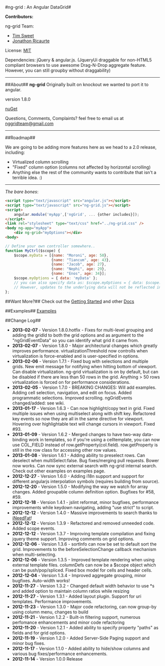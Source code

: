 #ng-grid : An Angular DataGrid#

__Contributors:__

ng-grid Team:
* [Tim Sweet](http://ornerydevelopment.blogspot.com/)
* [Jonathon Ricaurte](https://github.com/jonricaurte)
 
License: [MIT](http://www.opensource.org/licenses/mit-license.php)

Dependencies: jQuery & angular.js. (JqueryUi draggable for non-HTML5 compliant browsers to use awesome Drag-N-Drop aggregate feature. However, you can still groupby without draggability)
***
##About##
__ng-grid__ Originally built on knockout we wanted to port it to angular.

version 1.8.0

[nuGet](https://nuget.org/packages/ng-grid)


Questions, Comments, Complaints? feel free to email us at nggridteam@gmail.com

***
##Roadmap##

We are going to be adding more features here as we head to a 2.0 release, including:

* Virtualized column scrolling
* "Fixed" column option (columns not affected by horizontal scrolling)
* Anything else the rest of the community wants to contribute that isn't a terrible idea. :)

***
_The bare bones_:

```html
<script type="text/javascript" src="angular.js"></script>
<script type="text/javascript" src="ng-grid.js"></script>
<script>
    angular.module('myApp',['ngGrid', ... {other includes}]);
</script>
<link rel="stylesheet" type="text/css" href="../ng-grid.css" /> 
<body ng-app="myApp">
    <div ng-grid="myOptions"></div>
<body>
```
```javascript
// Define your own controller somewhere..
function MyCtrl($scope) {
	$scope.myData = [{name: "Moroni", age: 50},
                     {name: "Tiancum", age: 43},
                     {name: "Jacob", age: 27},
                     {name: "Nephi", age: 29},
                     {name: "Enos", age: 34}];
	$scope.myOptions = { data: 'myData' };
	// you can also specify data as: $scope.myOptions = { data: $scope.myData }. 
	// However, updates to the underlying data will not be reflected in the grid
};

```

##Want More?##
Check out the [Getting Started](https://github.com/angular-ui/ng-grid/wiki/Getting-started) and other [Docs](https://github.com/angular-ui/ng-grid/wiki)

##Examples##
[Examples](http://angular-ui.github.com/ng-grid/)

##Change Log##
* __2013-02-07__ - Version 1.8.0.hotfix - Fixes for multi-level grouping and adding the gridId to both the grid options and as argument to the "ngGridEventData" so you can identify what grid it came from.
* __2013-02-07__ - Version 1.8.0 - Major architectural changes which greatly improves performance. virtualizationThreshold now controlls when virtualization is force-enabled and is user-specified in options.
* __2013-02-06__ - Version 1.7.1 - Fixed bug with selections and multiple grids. New emit message for notifying when hitting bottom of viewport. Can disable virtualization. ng-grid virtualization is on by default, but can be disabled if there are less than 50 rows in the grid. Anything > 50 rows virtualization is forced on for performance considerations.
* __2013-02-05__ - Version 1.7.0 - BREAKING CHANGES: Will add examples. Adding cell selection, navigation, and edit on focus. Added programmatic selections. Improved scrolling. ngGridEvents changed/added: see wiki.
* __2013-01-17__ - Version 1.6.3 - Can now highlight/copy text in grid. Fixed multiple issues when using multiselect along with shift key. Refactored key events so now they are all in the same directive for viewport. Hovering over highlightable text will change cursors in viewport. Fixed #93.
* __2013-01-09__ - Version 1.6.2 - Merged changes to have two-way data-binding work in templates, so if you're using a celltemplate, you can now use COL_FIELD instead of row.getProperty(col.field). row.getProperty is still in the row class for accessing other row values.
* __2013-01-08__ - Version 1.6.1 - Adding ability to preselect rows. Can deselect when multiSelect:false. Bug fixes/merging pull requests. Bower now works. Can now sync external search with ng-grid internal search. Check out other examples on examples page.
* __2012-12-27__ - Version 1.6.0 - Adding i18n support and support for different angularjs interpolation symbols (requires building from source).
* __2012-12-20__ - Version 1.5.0 - Modifying the way we watch for array changes. Added groupable column definition option. Bugfixes for #58, #59.
* __2012-12-18__ - Version 1.4.1 - jslint reformat, minor bugfixes, performance improvements while keydown navigating, adding "use strict" to script.
* __2012-12-12__ - Version 1.4.0 - Massive improvements to search thanks to [iNeedFat](https://github.com/ineedfat)!
* __2012-12-12__ - Version 1.3.9 - Refactored and removed unneeded code. Added scope events.
* __2012-12-12__ - Version 1.3.7 - Improving template compilation and fixing jquery theme support. Improving comments on grid options.
* __2012-12-06__ - Version 1.3.6 - sortInfo can now be set to default sort the grid. Improvements to the beforeSelectionChange callback mechanism when multi-selecting.
* __2012-12-06__ - Version 1.3.5 - Improved template rendering when using external template files. columnDefs can now be a $scope object which can be push/pop/spliced. Fixed box model for cells and header cells.
* __2012-12-04__ - Version 1.3.4 - Improved aggregate grouping, minor bugfixes. Auto-width works!
* __2012-11-27__ - Version 1.3.2 - Changed default width behavior to use *s and added option to maintain column ratios while resizing
* __2012-11-27__ - Version 1.3.1 - Added layout plugin. Support for uri templates. Performance improvements.
* __2012-11-23__ - Version 1.3.0 - Major code refactoring, can now group-by using column menu, changes to build
* __2012-11-21__ - Version 1.2.2 - Built-in filtering support, numerous perfomance enhancements and minor code refactoring
* __2012-11-20__ - Version 1.2.1 - Added ability to specify property "paths" as fields and for grid options.
* __2012-11-19__ - Version 1.2.0 - Added Server-Side Paging support and minor bug fixes.
* __2012-11-17__ - Version 1.1.0 - Added ability to hide/show columns and various bug fixes/performance enhancements.
* __2012-11-14__ - Version 1.0.0 Release
